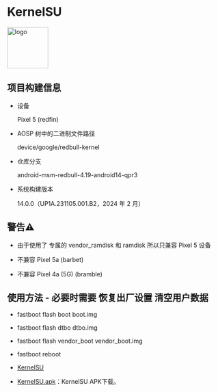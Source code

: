 # KernelSU

<img src="https://kernelsu.org/logo.png" style="width: 96px;" alt="logo">

## 项目构建信息

- 设备 

  Pixel 5 (redfin) 

- AOSP 树中的二进制文件路径

  device/google/redbull-kernel	

- 仓库分支 

  android-msm-redbull-4.19-android14-qpr3  

- 系统构建版本
 
  14.0.0（UP1A.231105.001.B2，2024 年 2 月）




## 警告⚠️

- 由于使用了 专属的 vendor_ramdisk 和 ramdisk 所以只兼容 Pixel 5 设备

- 不兼容 Pixel 5a (barbet) 
- 不兼容 Pixel 4a (5G) (bramble)





## 使用方法 - 必要时需要 恢复出厂设置 清空用户数据

- fastboot flash boot boot.img

- fastboot flash dtbo dtbo.img
  
- fastboot flash vendor_boot vendor_boot.img
  
- fastboot reboot

- [KernelSU](https://github.com/tiann/KernelSU)
- [KernelSU.apk](https://github.com/tiann/KernelSU/releases/download/v1.0.5/KernelSU_v1.0.5_12081-release.apk )：KernelSU APK下载。
  
